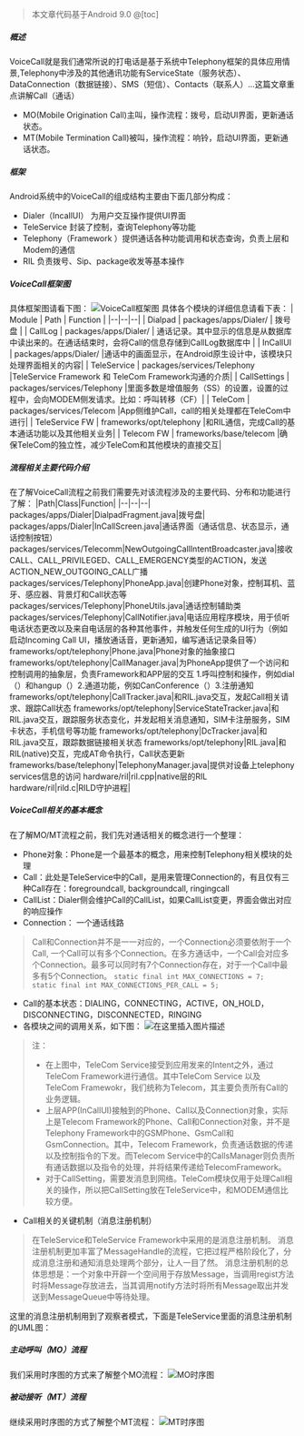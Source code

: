 ﻿>本文章代码基于Android 9.0
@[toc]
##### 概述
VoiceCall就是我们通常所说的打电话是基于系统中Telephony框架的具体应用情景,Telephony中涉及的其他通讯功能有ServiceState（服务状态）、DataConnection（数据链接）、SMS（短信）、Contacts（联系人）...这篇文章重点讲解Call（通话）
- MO(Mobile Origination Call)主叫，操作流程：拨号，启动UI界面，更新通话状态。
- MT(Mobile Termination Call)被叫，操作流程：响铃，启动UI界面，更新通话状态。
##### 框架
Android系统中的VoiceCall的组成结构主要由下面几部分构成：
- Dialer（IncallUI） 为用户交互操作提供UI界面
- TeleService 封装了控制，查询Telephony等功能
- Telephony（Framework ）提供通话各种功能调用和状态查询，负责上层和Modem的通信
- RIL 负责拨号、Sip、package收发等基本操作

##### VoiceCall框架图
具体框架图请看下图：
![VoiceCall框架图](https://img-blog.csdnimg.cn/20190507110921604.jpg?x-oss-process=image/watermark,type_ZmFuZ3poZW5naGVpdGk,shadow_10,text_aHR0cHM6Ly9ibG9nLmNzZG4ubmV0L3djc2Jod3k=,size_16,color_FFFFFF,t_70)
具体各个模块的详细信息请看下表：
| Module | Path | Function |
|--|--|--|
| Dialpad | packages/apps/Dialer/ | 拨号盘 |
| CallLog | packages/apps/Dialer/ | 通话记录。其中显示的信息是从数据库中读出来的。在通话结束时，会将Call的信息存储到CallLog数据库中 |
| InCallUI | packages/apps/Dialer/ |通话中的画面显示，在Android原生设计中，该模块只处理界面相关的内容|
| TeleService | packages/services/Telephony |TeleService Framework 和 TeleCom Framework沟通的介质|
| CallSettings | packages/services/Telephony |里面多数是增值服务（SS）的设置，设置的过程中，会向MODEM侧发请求。比如：呼叫转移（CF）|
| TeleCom | packages/services/Telecom |App侧维护Call，call的相关处理都在TeleCom中进行|
| TeleService FW | frameworks/opt/telephony |和RIL通信，完成Call的基本通话功能以及其他相关业务|
| Telecom FW | frameworks/base/telecom |确保TeleCom的独立性，减少TeleCom和其他模块的直接交互|
##### 流程相关主要代码介绍
在了解VoiceCall流程之前我们需要先对该流程涉及的主要代码、分布和功能进行了解：
|Path|Class|Function|
|--|--|--|
packages/apps/Dialer|DialpadFragment.java|拨号盘|
packages/apps/Dialer|InCallScreen.java|通话界面（通话信息、状态显示，通话控制按钮）
packages/services/Telecomm|NewOutgoingCallIntentBroadcaster.java|接收CALL、CALL_PRIVILEGED、CALL_EMERGENCY类型的ACTION，发送ACTION_NEW_OUTGOING_CALL广播
packages/services/Telephony|PhoneApp.java|创建Phone对象，控制耳机、蓝牙、感应器、背景灯和Call状态等
packages/services/Telephony|PhoneUtils.java|通话控制辅助类
packages/services/Telephony|CallNotifier.java|电话应用程序模块，用于侦听电话状态更改以及来自电话层的各种其他事件，并触发任何生成的UI行为（例如启动Incoming Call UI，播放通话音，更新通知，编写通话记录条目等）
frameworks/opt/telephony|Phone.java|Phone对象的抽象接口
frameworks/opt/telephony|CallManager.java|为PhoneApp提供了一个访问和控制调用的抽象层，负责Framework和APP层的交互 1.呼叫控制和操作，例如dial（）和hangup（）2.通道功能，例如CanConference（）3.注册通知
frameworks/opt/telephony|CallTracker.java|和RIL.java交互，发起Call相关请求、跟踪Call状态
frameworks/opt/telephony|ServiceStateTracker.java|和RIL.java交互，跟踪服务状态变化，并发起相关消息通知，SIM卡注册服务，SIM卡状态，手机信号等功能
frameworks/opt/telephony|DcTracker.java|和RIL.java交互，跟踪数据链接相关状态
frameworks/opt/telephony|RIL.java|和RIL(native)交互，完成AT命令执行，Call状态更新
frameworks/base/telephony|TelephonyManager.java|提供对设备上telephony services信息的访问
hardware/ril|ril.cpp|native层的RIL
hardware/ril|rild.c|RILD守护进程|
##### VoiceCall相关的基本概念
在了解MO/MT流程之前，我们先对通话相关的概念进行一个整理：

 - Phone对象：Phone是一个最基本的概念，用来控制Telephony相关模块的处理
 - Call：此处是TeleService中的Call，是用来管理Connection的，有且仅有三种Call存在：foregroundcall, backgroundcall, ringingcall
 - CallList：Dialer侧会维护Call的CallList，如果CallList变更，界面会做出对应的响应操作
 - Connection： 一个通话线路
 > Call和Connection并不是一一对应的，一个Connection必须要依附于一个Call, 一个Call可以有多个Connection。在多方通话中，一个Call会对应多个Connection。最多可以同时有7个Connection存在，对于一个Call中最多有5个Connection。
 > `static final int MAX_CONNECTIONS = 7;  `
` static final int MAX_CONNECTIONS_PER_CALL = 5;`
 - Call的基本状态：DIALING，CONNECTING，ACTIVE，ON_HOLD，DISCONNECTING，DISCONNECTED，RINGING
 - 各模块之间的调用关系，如下图：
 ![在这里插入图片描述](https://img-blog.csdnimg.cn/20190507154040732.png?x-oss-process=image/watermark,type_ZmFuZ3poZW5naGVpdGk,shadow_10,text_aHR0cHM6Ly9ibG9nLmNzZG4ubmV0L3djc2Jod3k=,size_16,color_FFFFFF,t_70)
>注：
>- 在上图中，TeleCom Service接受到应用发来的Intent之外，通过TeleCom Framework进行通信。其中TeleCom Service 以及 TeleCom Framewokr，我们统称为Telecom，其主要负责所有Call的业务逻辑。
>- 上层APP(InCallUI)接触到的Phone、Call以及Connection对象，实际上是Telecom Framework的Phone、Call和Connection对象，并不是Telephony Framework中的GSMPhone、GsmCall和GsmConnection。其中，Telecom Framework，负责通话数据的传递以及控制指令的下发。而Telecom Service中的CallsManager则负责所有通话数据以及指令的处理，并将结果传递给TelecomFramework。
>- 对于CallSetting，需要发消息到网络。TeleCom模块仅用于处理Call相关的操作，所以把CallSetting放在TeleService中，和MODEM通信比较方便。
- Call相关的关键机制（消息注册机制）
>在TeleService和TeleService Framework中采用的是消息注册机制。
消息注册机制更加丰富了MessageHandle的流程，它把过程严格阶段化了，分成消息注册和通知消息处理两个部分，让人一目了然。
消息注册机制的总体思想是：一个对象中开辟一个空间用于存放Message，当调用regist方法时将Message存放进去，当其调用notify方法时将所有Message取出并发送到MessageQueue中等待处理。

   这里的消息注册机制用到了观察者模式，下面是TeleService里面的消息注册机制的UML图：

##### 主动呼叫（MO）流程
我们采用时序图的方式来了解整个MO流程：
![MO时序图](https://img-blog.csdnimg.cn/20190507113753584.jpg?x-oss-process=image/watermark,type_ZmFuZ3poZW5naGVpdGk,shadow_10,text_aHR0cHM6Ly9ibG9nLmNzZG4ubmV0L3djc2Jod3k=,size_16,color_FFFFFF,t_70)
##### 被动接听（MT）流程
继续采用时序图的方式了解整个MT流程：
![MT时序图](https://img-blog.csdnimg.cn/20190507155306176.png?x-oss-process=image/watermark,type_ZmFuZ3poZW5naGVpdGk,shadow_10,text_aHR0cHM6Ly9ibG9nLmNzZG4ubmV0L3djc2Jod3k=,size_16,color_FFFFFF,t_70)
